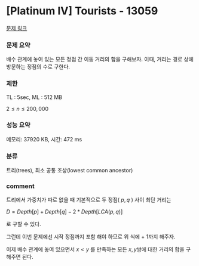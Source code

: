 
# [Platinum IV] Tourists - 13059

[문제 링크](https://www.acmicpc.net/problem/13059)

### 문제 요약

<p> 배수 관계에 놓여 있는 모든 정점 간 이동 거리의 합을 구해보자. 이때, 거리는 경로 상에 방문하는 정점의 수로 구한다. </p>

### 제한

TL : 5sec, ML : 512 MB

$2 ≤ n ≤ 200,000$

### 성능 요약

메모리: 37920 KB, 시간: 472 ms

### 분류

트리(trees), 최소 공통 조상(lowest common ancestor)

### comment

트리에서 가중치가 따로 없을 때 기본적으로 두 정점( $p, q$ ) 사이 최단 거리는

$D = Depth[p] + Depth[q] - 2 * Depth[LCA(p, q)]$

로 구할 수 있다.

그런데 이번 문제에선 시작 정점까지 포함 해야 하므로 위 식에 + 1까지 해주자.

이제 배수 관계에 놓여 있으면서 $x < y$ 를 만족하는 모든 $x, y$쌍에 대한 거리의 합을 구해주면 된다.
